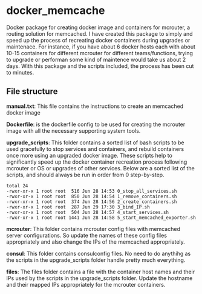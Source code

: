 # docker_memcache

Docker package for creating docker image and containers for mcrouter, a routing solution for memcached. I have created this package to simply and speed up the process of recreating docker containers during upgrades or maintenace. For instance, if you have about 6 docker hosts each with about 10-15 containers for different mcrouter for different teams/functions, trying to upgrade or performan some kind of maintence would take us about 2 days. With this package and the scripts included, the process has been cut to minutes.

## File structure

**manual.txt**: This file contains the instructions to create an memcached docker image

**Dockerfile**: is the dockerfile config to be used for creating the mcrouter image with all the necessary supporting system tools.

**upgrade_scripts**: This folder contains a sorted list of bash scripts to be used gracefully to stop services and containers, and rebuild containers once more using an upgraded docker image. These scripts help to significantly speed up the docker container recreation process following mcrouter or OS or upgrades of other services. Below are a sorted list of the scripts, and should always be run in order from 0 step-by-step.

```
total 24
-rwxr-xr-x 1 root root  516 Jun 28 14:53 0_stop_all_services.sh
-rwxr-xr-x 1 root root  850 Jun 28 14:54 1_remove_containers.sh
-rwxr-xr-x 1 root root  374 Jun 28 14:56 2_create_containers.sh
-rwxr-xr-x 1 root root  287 Jun 29 17:30 3_bind_IP.sh
-rwxr-xr-x 1 root root  504 Jun 28 14:57 4_start_services.sh
-rwxr-xr-x 1 root root 1441 Jun 28 14:58 5_start_memcached_exporter.sh
```

**mcrouter**: This folder contains mcrouter config files with memcached server configurations. So update the names of these config files appropriately and also change the IPs of the memcached appropriately.

**consul**: This folder contains consulconfig files. No need to do anythihg as the scripts in the upgrade_scripts folder handle pretty much everything.

**files**: The files folder contains a file with the container host names and their IPs used by the scripts in the upgrade_scripts folder. Update the hostname and their mapped IPs appropriately for the mcrouter containers.
